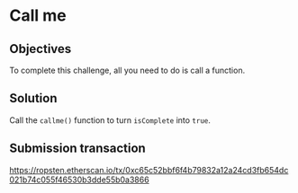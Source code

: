 # Call me

## Objectives

To complete this challenge, all you need to do is call a function.

## Solution

Call the `callme()` function to turn `isComplete` into `true`.

## Submission transaction

https://ropsten.etherscan.io/tx/0xc65c52bbf6f4b79832a12a24cd3fb654dc021b74c055f46530b3dde55b0a3866

